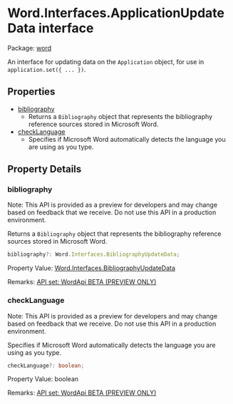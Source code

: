 # Word.Interfaces.ApplicationUpdateData interface

Package: [word](/en-us/javascript/api/word)

An interface for updating data on the `Application` object, for use in `application.set({ ... })`.

## Properties

- [bibliography](#bibliography)
  - Returns a `Bibliography` object that represents the bibliography reference sources stored in Microsoft Word.
- [checkLanguage](#checklanguage)
  - Specifies if Microsoft Word automatically detects the language you are using as you type.

## Property Details

### bibliography

Note: This API is provided as a preview for developers and may change based on feedback that we receive. Do not use this API in a production environment.

Returns a `Bibliography` object that represents the bibliography reference sources stored in Microsoft Word.

```typescript
bibliography?: Word.Interfaces.BibliographyUpdateData;
```

Property Value: [Word.Interfaces.BibliographyUpdateData](/en-us/javascript/api/word/word.interfaces.bibliographyupdatedata)

Remarks: [API set: WordApi BETA (PREVIEW ONLY)](/en-us/javascript/api/requirement-sets/word/word-api-requirement-sets)

### checkLanguage

Note: This API is provided as a preview for developers and may change based on feedback that we receive. Do not use this API in a production environment.

Specifies if Microsoft Word automatically detects the language you are using as you type.

```typescript
checkLanguage?: boolean;
```

Property Value: boolean

Remarks: [API set: WordApi BETA (PREVIEW ONLY)](/en-us/javascript/api/requirement-sets/word/word-api-requirement-sets)